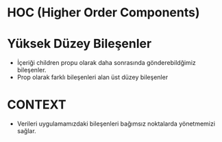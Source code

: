 # HOC (Higher Order Components)

# Yüksek Düzey Bileşenler

- İçeriği children propu olarak daha sonrasında gönderebildğimiz bileşenler.
- Prop olarak farklı bileşenleri alan üst düzey bileşenler

# CONTEXT

- Verileri uygulamamızdaki bileşenleri bağımsız noktalarda yönetmemizi sağlar.
